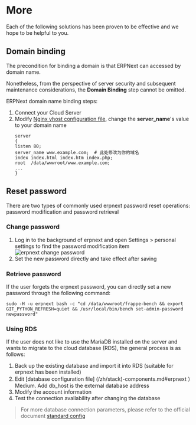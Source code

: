 # More

Each of the following solutions has been proven to be effective and we hope to be helpful to you.


## Domain binding

The precondition for binding a domain is that ERPNext can accessed by domain name.

Nonetheless, from the perspective of server security and subsequent maintenance considerations, the **Domain Binding** step cannot be omitted.

ERPNext domain name binding steps:

1. Connect your Cloud Server
2. Modify [Nginx vhost configuration file](/stack-components.md#nginx), change the **server_name**'s value to your domain name
   ```text
   server
   {
   listen 80;
   server_name www.example.com;  # 此处修改为你的域名
   index index.html index.htm index.php;
   root  /data/wwwroot/www.example.com;
   ...
   }
   ```

## Reset password

There are two types of commonly used erpnext password reset operations: password modification and password retrieval

### Change password

1. Log in to the background of erpnext and open Settings > personal settings to find the password modification item
![erpnext change password](https://libs.websoft9.com/Websoft9/DocsPicture/zh/erpnext/erpnext-modifypw-websoft9.png)
2. Set the new password directly and take effect after saving

### Retrieve password

If the user forgets the erpnext password, you can directly set a new password through the following command:

````
sudo -H -u erpnext bash -c "cd /data/wwwroot/frappe-bench && export GIT_PYTHON_REFRESH=quiet && /usr/local/bin/bench set-admin-password newpassword"
````

### Using RDS

If the user does not like to use the MariaDB installed on the server and wants to migrate to the cloud database (RDS), the general process is as follows:

1. Back up the existing database and import it into RDS (suitable for erpnext has been installed)
2. Edit [database configuration file] (/zh/stack)-components.md#erpnext ）Medium. Add db_host is the external database address
3. Modify the account information
4. Test the connection availability after changing the database

>For more database connection parameters, please refer to the official document [standard config](https://frappeframework.com/docs/user/en/basics/site_config#mandatory-settings)